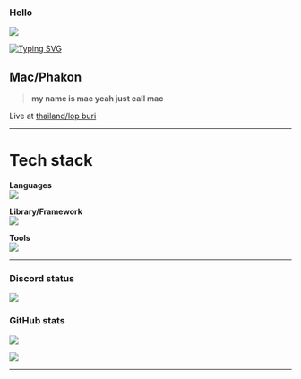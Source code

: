 ### Hello
![](https://komarev.com/ghpvc/?username=Meikouuu&label=Sussy%20profile%20views&color=ff69b4&style=flat)

[![Typing SVG](https://readme-typing-svg.demolab.com?font=Ubuntu&duration=6000&pause=100&color=FD57FF&background=FFFFFF00&multiline=true&repeat=false&width=435&lines=Hello+I'm+Mac)]()

## Mac/Phakon


> **my name is mac yeah just call mac**<br>



Live at [thailand/lop buri](https://www.google.com/maps/place/14.79808,100.65397)<br>

---






# **Tech stack**

**Languages**<br>
![](https://skillicons.dev/icons?i=ts,js,py,css,html&theme=dark)



**Library/Framework**<br>
![](https://skillicons.dev/icons?i=flask,vue&theme=dark)



**Tools**<br>
![](https://skillicons.dev/icons?i=git,nginx,vim&theme=dark)





---

### Discord status
![](https://lanyard.cnrad.dev/api/829156179803504670?theme=dark&borderRadius=35px&idleMessage=??&bg=93159e)



### GitHub stats
![](https://github-readme-stats.vercel.app/api?username=Meikouuu&show_icons=true&theme=jolly&count_private=true)

![](https://github-readme-stats.vercel.app/api/top-langs/?username=Meikouuu&theme=tokyonight&hide_border=false&include_all_commits=true&count_private=false&layout=compact)

---










